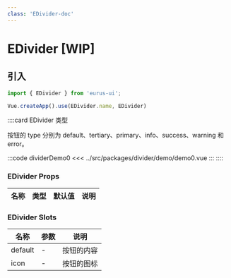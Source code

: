 ```yaml
---
class: 'EDivider-doc'
---
```

# EDivider [WIP]

## 引入

```javascript
import { EDivider } from 'eurus-ui';

Vue.createApp().use(EDivider.name, EDivider)
```
::::card  EDivider 类型

按钮的 type 分别为 default、tertiary、primary、info、success、warning 和 error。

:::code dividerDemo0
<<< ../src/packages/divider/demo/demo0.vue
:::
::::

### EDivider Props

| 名称 | 类型 | 默认值 | 说明 |
| --- | --- | --- | --- |



###  EDivider Slots

| 名称    | 参数 | 说明       |
| ------- | ---- | ---------- |
| default | -    | 按钮的内容 |
| icon    | -    | 按钮的图标 |
